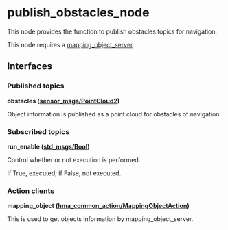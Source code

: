 # publish_obstacles_node
This node provides the function to publish obstacles topics for navigation.

This node requires a [mapping_object_server](https://github.com/Hibikino-Musashi-Home/hma_wrs_sim_ws/blob/review/src/01_common/hma_common/hma_common_pkg/docs/mapping_object_server.md).

## Interfaces
### Published topics
**obstacles ([sensor_msgs/PointCloud2](https://docs.ros.org/en/api/sensor_msgs/html/msg/PointCloud2.html))**

Object information is published as a point cloud for obstacles of navigation.

### Subscribed topics
**run_enable ([std_msgs/Bool](http://docs.ros.org/en/api/std_msgs/html/msg/Bool.html))**

Control whether or not execution is performed.

If True, executed; if False, not executed.

### Action clients
**mapping_object ([hma_common_action/MappingObjectAction](https://github.com/Hibikino-Musashi-Home/hma_wrs_sim_ws/blob/review/src/01_common/hma_common/hma_common_action/action/MappingObject.action))**

This is used to get objects information by mapping_object_server.

